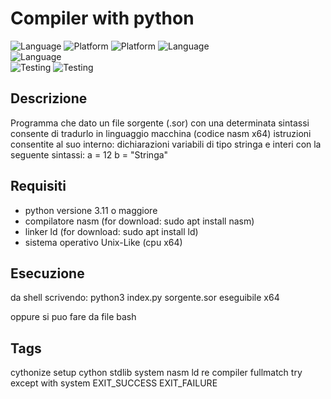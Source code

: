 # Compiler with python
![Language](https://img.shields.io/badge/Spellcheck-Pass-green?style=flat) 
![Platform](https://img.shields.io/badge/OS%20platform%20supported-Linux-green?style=flat)
![Platform](https://img.shields.io/badge/OS%20platform%20-Linux-green?style=flat) 
![Language](https://img.shields.io/badge/Language-Python-yellowgreen?style=flat)  
![Language](https://img.shields.io/badge/Language-C-blue?style=flat)  
![Testing](https://img.shields.io/badge/PEP8%20CheckOnline-Passing-green) 
![Testing](https://img.shields.io/badge/Test-Pass-green)

## Descrizione
Programma che dato un file sorgente (.sor) con una determinata sintassi consente di tradurlo
in linguaggio macchina (codice nasm x64)
istruzioni consentite al suo interno:
dichiarazioni variabili di tipo stringa e interi con la seguente sintassi:
a = 12
b = "Stringa"

## Requisiti
- python versione 3.11 o maggiore
- compilatore nasm (for download: sudo apt install nasm)
- linker ld (for download: sudo apt install ld)
- sistema operativo Unix-Like (cpu x64)

## Esecuzione
da shell scrivendo:
python3 index.py sorgente.sor eseguibile x64

oppure si puo fare da file bash

## Tags
cythonize setup cython stdlib system nasm ld re compiler fullmatch try except with system EXIT_SUCCESS EXIT_FAILURE
